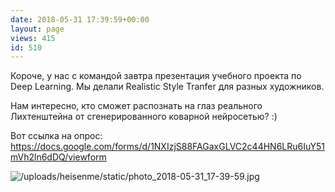 ```yaml
---
date: 2018-05-31 17:39:59+00:00
layout: page
views: 415
id: 510
---
```


Короче, у нас с командой завтра презентация учебного проекта по Deep Learning. 
Мы делали Realistic Style Tranfer для разных художников. 

Нам интересно, кто сможет распознать на глаз реального Лихтенштейна от сгенерированного коварной нейросетью? :)

Вот ссылка на опрос: https://docs.google.com/forms/d/1NXIzjS88FAGaxGLVC2c44HN6LRu6IuY51mVh2ln6dDQ/viewform



![/uploads/heisenme/static/photo_2018-05-31_17-39-59.jpg](/uploads/heisenme/static/photo_2018-05-31_17-39-59.jpg)
